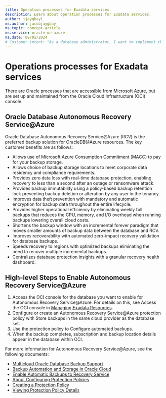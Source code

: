 ```yaml
---
title: Operation processes for Exadata services
description: Learn about operation processes for Exadata services.
author: jjaygbay1
ms.author: jacobjaygbay
ms.topic: concept-article
ms.service: oracle-on-azure
ms.date: 08/01/2024
# Customer intent: "As a database administrator, I want to implement the Autonomous Recovery Service for my Oracle databases on Azure, so that I can ensure zero data loss and fast recovery while adhering to compliance and operational efficiency requirements."
---
```


# Operations processes for Exadata services

There are Oracle processes that are accessible from Microsoft Azure, but are set up and maintained from the Oracle Cloud Infrastructure (OCI) console.

## Oracle Database Autonomous Recovery Service@Azure

Oracle Database Autonomous Recovery Service@Azure (RCV) is the preferred backup solution for OracleDB@Azure resources. The key customer benefits are as follows:

* Allows use of Microsoft Azure Consumption Commitment (MACC) to pay for your backup storage.
* Allows choice of backup storage locations to meet corporate data residency and compliance requirements.
* Provides zero data loss with real-time database protection, enabling recovery to less than a second after an outage or ransomware attack.
* Provides backup immutability using a policy-based backup retention lock preventing backup deletion or alteration by any user in the tenancy.
* Improves data theft prevention with mandatory and automatic encryption for backup data throughout the entire lifecycle.
* Provides higher operational efficiency by eliminating weekly full backups that reduces the CPU, memory, and I/O overhead when running backups lowering overall cloud costs.
* Shortens the backup window with an incremental forever paradigm that moves smaller amounts of backup data between the database and RCV.
* Improves recoverability with automated zero-impact recovery validation for database backups.
* Speeds recovery to regions with optimized backups eliminating the need to recover multiple incremental backups.
* Centralizes database protection insights with a granular recovery health dashboard.

## High-level Steps to Enable Autonomous Recovery Service@Azure

1. Access the OCI console for the database you want to enable for Autonomous Recovery Service@Azure. For details on this, see Access the OCI console in [Managing Exadata Resources](exadata-manage-resources.md).
1. Configure or create an Autonomous Recovery Service@Azure protection policy with Store backups in the same cloud provider as the database set.
1. Use the protection policy to Configure automated backups.
1. When the backup completes, subscription and backup location details appear in the database within OCI.

For more information for Autonomous Recovery Service@Azure, see the following documents:
* [Multicloud Oracle Database Backup Support](https://docs.oracle.com/en/cloud/paas/recovery-service/dbrsu/azure-multicloud-recoveryservice.html)
* [Backup Automation and Storage in Oracle Cloud](https://docs.oracle.com/en/cloud/paas/recovery-service/dbrsu/backup-automation.html)
* [Enable Automatic Backups to Recovery Service](https://docs.oracle.com/en/cloud/paas/recovery-service/dbrsu/enable-automatic-backup.html#GUID-B8A2D342-3331-42C9-8FDD-D0DB0E25F4CE)
* [About Configuring Protection Policies](https://docs.oracle.com/en/cloud/paas/recovery-service/dbrsu/overview-protection-policy.html#GUID-8C097EAF-E2B0-4231-8027-0067A2E81A00)
* [Creating a Protection Policy](https://docs.oracle.com/en/cloud/paas/recovery-service/dbrsu/create-protection-policy.html#GUID-C73E254E-2019-4EDA-88E0-F0BA68082A65)
* [Viewing Protection Policy Details](https://docs.oracle.com/en/cloud/paas/recovery-service/dbrsu/view-protection-policy.html#GUID-5101A7ED-8891-4A6B-B1C4-F13F55A68FF0)